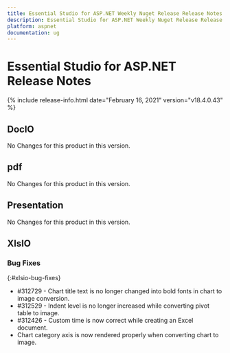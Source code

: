 ```yaml
---
title: Essential Studio for ASP.NET Weekly Nuget Release Release Notes  
description: Essential Studio for ASP.NET Weekly Nuget Release Release Notes  
platform: aspnet
documentation: ug
---
```


# Essential Studio for ASP.NET  Release Notes  

{% include release-info.html date="February 16, 2021"  version="v18.4.0.43" %} 






## DocIO

No Changes for this product in this version.

[//]: # "Delete the contents of this file while new content is added."

## pdf

No Changes for this product in this version.

[//]: # "Delete the contents of this file while new content is added."

## Presentation

No Changes for this product in this version.

[//]: # "Delete the contents of this file while new content is added."

## XlsIO

### Bug Fixes
{:#xlsio-bug-fixes}

* \#312729 - Chart title text is no longer changed into bold fonts in chart to image conversion.
* \#312529 - Indent level is no longer increased while converting pivot table to image.
* \#312426 - Custom time is now correct while creating an Excel document.
* Chart category axis is now rendered properly when converting chart to image.
